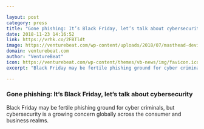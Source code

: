 ```yaml
---

layout: post
category: press
title: "Gone phishing: It’s Black Friday, let’s talk about cybersecurity"
date: 2018-11-23 14:16:52
link: https://vrhk.co/2FBTldt
image: https://venturebeat.com/wp-content/uploads/2018/07/masthead-device-image.png
domain: venturebeat.com
author: "VentureBeat"
icon: https://venturebeat.com/wp-content/themes/vb-news/img/favicon.ico
excerpt: "Black Friday may be fertile phishing ground for cyber criminals, but cybersecurity is a growing concern globally across the consumer and business realms."

---
```


### Gone phishing: It’s Black Friday, let’s talk about cybersecurity

Black Friday may be fertile phishing ground for cyber criminals, but cybersecurity is a growing concern globally across the consumer and business realms.